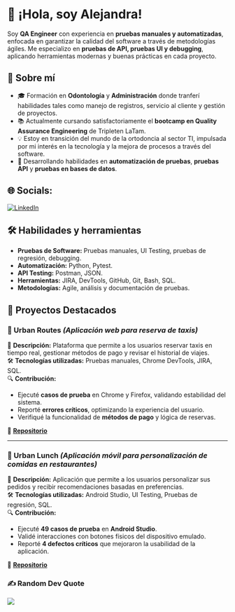 <h2 align="center"> 




# 👋 ¡Hola, soy Alejandra!

Soy **QA Engineer** con experiencia en **pruebas manuales y automatizadas**, enfocada en garantizar la calidad del software a través de metodologías ágiles. Me especializo en **pruebas de API, pruebas UI y debugging**, aplicando herramientas modernas y buenas prácticas en cada proyecto.

## 🚀 Sobre mí
- 🎓 Formación en **Odontología** y **Administración** donde tranferí habilidades tales como manejo de registros, servicio al cliente y gestión de proyectos.
- 📚 Actualmente cursando satisfactoriamente el **bootcamp en Quality Assurance Engineering** de Tripleten LaTam.
- 💡 Estoy en transición del mundo de la ortodoncia al sector TI, impulsada por mi interés en la tecnología y la mejora de procesos a través del software.
- 🧩 Desarrollando habilidades en **automatización de pruebas**, **pruebas API** y **pruebas en bases de datos**.

## 🌐 Socials:
[![LinkedIn](https://img.shields.io/badge/LinkedIn-%230077B5.svg?logo=linkedin&logoColor=orange)](https://www.linkedin.com/in/ale-parra)  

## 🛠️ Habilidades y herramientas

- **Pruebas de Software:** Pruebas manuales, UI Testing, pruebas de regresión, debugging.
- **Automatización:** Python, Pytest.
- **API Testing:** Postman, JSON.
- **Herramientas:** JIRA, DevTools, GitHub, Git, Bash, SQL.
- **Metodologías:** Agile, análisis y documentación de pruebas.

## 🚀 Proyectos Destacados

### 🔹 Urban Routes *(Aplicación web para reserva de taxis)*
📌 **Descripción:** Plataforma que permite a los usuarios reservar taxis en tiempo real, gestionar métodos de pago y revisar el historial de viajes.  
🛠 **Tecnologías utilizadas:** Pruebas manuales, Chrome DevTools, JIRA, SQL.  
🔍 **Contribución:**  
- Ejecuté **casos de prueba** en Chrome y Firefox, validando estabilidad del sistema.  
- Reporté **errores críticos**, optimizando la experiencia del usuario.  
- Verifiqué la funcionalidad de **métodos de pago** y lógica de reservas.  

🔗 **[Repositorio](https://docs.google.com/spreadsheets/d/1LR3IiKi_V757yyJgdAhH6DAZtr7fvF3E/edit?usp=sharing&ouid=107237944095702952674&rtpof=true&sd=true)**

---

### 🔹 Urban Lunch *(Aplicación móvil para personalización de comidas en restaurantes)*
📌 **Descripción:** Aplicación que permite a los usuarios personalizar sus pedidos y recibir recomendaciones basadas en preferencias.  
🛠 **Tecnologías utilizadas:** Android Studio, UI Testing, Pruebas de regresión, SQL.  
🔍 **Contribución:**  
- Ejecuté **49 casos de prueba** en **Android Studio**.  
- Validé interacciones con botones físicos del dispositivo emulado.  
- Reporté **4 defectos críticos** que mejoraron la usabilidad de la aplicación.  

🔗 **[Repositorio](https://docs.google.com/spreadsheets/d/1ToCypTJ8gPMkR1fR7n6ESvk9xeK9H7RUlibX9hsDYKI/edit?usp=sharing)** 




### ✍️ Random Dev Quote
![](https://quotes-github-readme.vercel.app/api?type=horizontal&theme=radical)
